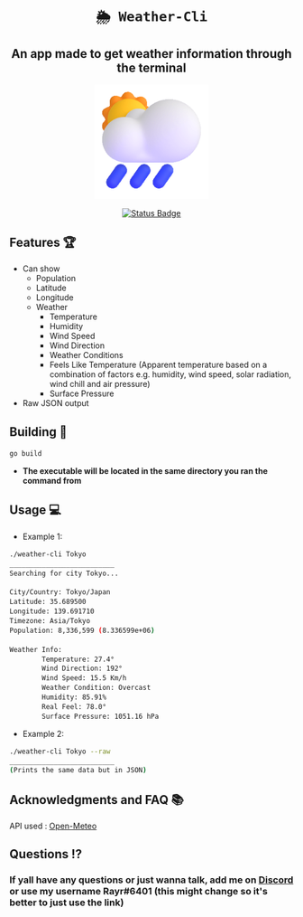 <div align="center">
  
# `🌦 Weather-Cli`
## **An app made to get weather information through the terminal**

<p align="center">
  <img width=40% height=40% src="https://github.com/Rayrsn/Weather-Cli/raw/main/cloud.gif?raw=true" alt="MAIN_IMAGE_NAME">
</p>

[![Status Badge](https://github.com/Rayrsn/Weather-Cli/actions/workflows/build.yml/badge.svg?branch=main)](https://github.com/Rayrsn/Weather-Cli/actions/workflows/build.yml)

</div>

## Features 🏆
* Can show 
  * Population 
  * Latitude
  * Longitude
  * Weather
    * Temperature
    * Humidity
    * Wind Speed
    * Wind Direction
    * Weather Conditions
    * Feels Like Temperature (Apparent temperature based on a combination of factors e.g. humidity, wind speed, solar radiation, wind chill and air pressure)
    * Surface Pressure
* Raw JSON output


## Building 🔨
```bash
go build
```
* **The executable will be located in the same directory you ran the command from**

## Usage 💻
* Example 1:
```bash
./weather-cli Tokyo
__________________________
Searching for city Tokyo...

City/Country: Tokyo/Japan
Latitude: 35.689500
Longitude: 139.691710
Timezone: Asia/Tokyo
Population: 8,336,599 (8.336599e+06)

Weather Info:
        Temperature: 27.4°
        Wind Direction: 192°
        Wind Speed: 15.5 Km/h
        Weather Condition: Overcast
        Humidity: 85.91%
        Real Feel: 78.0°
        Surface Pressure: 1051.16 hPa

```
* Example 2:
```bash
./weather-cli Tokyo --raw
__________________________
(Prints the same data but in JSON)
```

## Acknowledgments and FAQ 📚
API used : [Open-Meteo](https://open-meteo.com/)

## Questions ⁉️
### If yall have any questions or just wanna talk, add me on [Discord](https://rayr.ml/LinkInBio) or use my username Rayr#6401 (this might change so it's better to just use the link)
